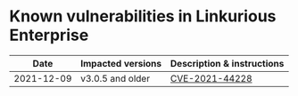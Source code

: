 # Known vulnerabilities in Linkurious Enterprise

| Date       | Impacted versions | Description & instructions          |
|------------|-------------------|-------------------------------------|
| 2021-12-09 | v3.0.5 and older  | [CVE-2021-44228](CVE-2021-44228.md) |
